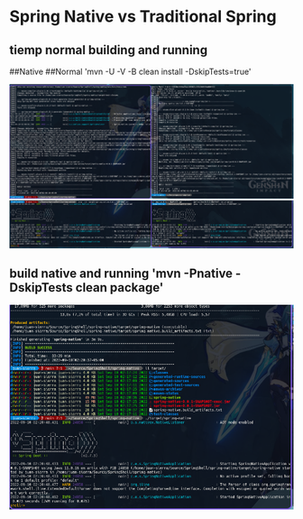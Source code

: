 # Spring Native vs Traditional Spring

## tiemp normal building and running
##Native     ##Normal     'mvn -U -V -B clean install -DskipTests=true'

![](https://raw.githubusercontent.com/jSierraB3991/SpringShell/main/spring-native/2022-09-10_02-08.png)
![](https://raw.githubusercontent.com/jSierraB3991/SpringShell/main/spring-native/2022-09-10_02-09.png)

## build native and running     'mvn -Pnative -DskipTests clean package'
![](https://raw.githubusercontent.com/jSierraB3991/SpringShell/main/spring-native/2022-09-10_02-21-native.png)
